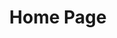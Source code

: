 ---
title: "Home Page"
description: "Home Page"
project: community
lastmod: 
sitemap:
  priority: 0.2
project_section: technicalblogpost
author_name: ""
pub_date: 2010-07-28T04:16:09+00:00
---